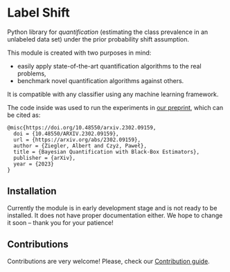 # Label Shift

Python library for *quantification* (estimating the class prevalence in an unlabeled data set) under the prior probability shift assumption.

This module is created with two purposes in mind:
  - easily apply state-of-the-art quantification algorithms to the real problems,
  - benchmark novel quantification algorithms against others.

It is compatible with any classifier using any machine learning framework.

The code inside was used to run the experiments in [our preprint](https://arxiv.org/abs/2302.09159), which can be cited as:
```
@misc{https://doi.org/10.48550/arxiv.2302.09159,
  doi = {10.48550/ARXIV.2302.09159},
  url = {https://arxiv.org/abs/2302.09159},
  author = {Ziegler, Albert and Czyż, Paweł},
  title = {Bayesian Quantification with Black-Box Estimators},
  publisher = {arXiv},
  year = {2023}
}
```

## Installation
Currently the module is in early development stage and is not ready to be installed. It does not have proper documentation either. We hope to change it soon – thank you for your patience!

## Contributions
Contributions are very welcome! Please, check our [Contribution guide](CONTRIBUTING.md).



